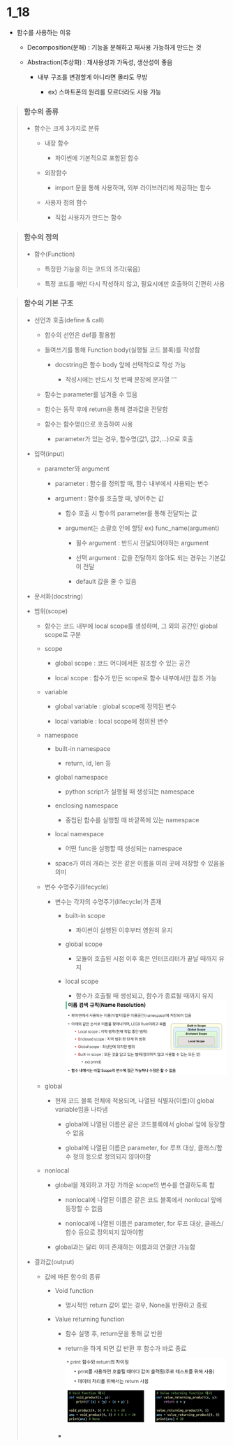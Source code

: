 # 1_18

- 함수를 사용하는 이유
  
  - Decomposition(분해) : 기능을 분해하고 재사용 가능하게 만드는 것
  
  - Abstraction(추상화) :  재사용성과 가독성, 생산성이 좋음
    
    - 내부 구조를 변경할게 아니라면 몰라도 무방
      
      - ex) 스마트폰의 원리를 모르더라도 사용 가능

> ### 함수의 종류
> 
> - 함수는 크게 3가지로 분류
>   
>   - 내장 함수
>     
>     - 파이썬에 기본적으로 포함된 함수
>   
>   - 외장함수
>     
>     - import 문을 통해 사용하며, 외부 라이브러리에 제공하는 함수
>   
>   - 사용자 정의 함수
>     
>     - 직접 사용자가 만드는 함수

> ### 함수의 정의
> 
> - 함수(Function)
>   
>   - 특정한 기능을 하는 코드의 조각(묶음)
>   
>   - 특정 코드를 매번 다시 작성하지 않고, 필요시에만 호출하여 간편히 사용

> ### 함수의 기본 구조
> 
> - 선언과 호출(define & call)
>   
>   - 함수의 선언은 def를 활용함
>   
>   - 들여쓰기를 통해 Function body(실행될 코드 블록)를 작성함
>     
>     - docstring은 함수 body 앞에 선택적으로 작성 가능
>       
>       - 작성시에는 반드시 첫 번째 문장에 문자열 '''
>   
>   - 함수는 parameter를 넘겨줄 수 있음
>   
>   - 함수는 동작 후에 return을 통해 결과값을 전달함
>   
>   - 함수는 함수명()으로 호출하여 사용
>     
>     - parameter가 있는 경우, 함수명(값1, 값2,...)으로 호출
> 
> - 입력(input)
>   
>   - parameter와 argument
>     
>     - parameter : 함수를 정의할 때, 함수 내부에서 사용되는 변수
>     
>     - argument : 함수를 호출할 때, 넣어주는 값
>       
>       - 함수 호출 시 함수의 parameter를 통해 전달되는 값
>       
>       - argument는 소괄호 안에 할당 ex) func_name(argument)
>         
>         - 필수 argument : 반드시 전달되어야하는 argument
>         
>         - 선택 argument : 값을 전달하지 않아도 되는 경우는 기본값이 전달
>         
>         - default 값을 줄 수 있음
> 
> - 문서화(docstring)
> 
> - 범위(scope)
>   
>   - 함수는 코드 내부에 local scope를 생성하며, 그 외의 공간인 global scope로 구분
>   
>   - scope
>     
>     - global scope : 코드 어디에서든 참조할 수 있는 공간
>     
>     - local scope : 함수가 만든 scope로 함수 내부에서만 참조 가능
>   
>   - variable
>     
>     - global variable : global scope에 정의된 변수
>     
>     - local variable : local scope에 정의된 변수
>   
>   - namespace
>     
>     - built-in namespace
>       
>       - return, id, len 등 
>     
>     - global namespace
>       
>       - python script가 실행될 때 생성되는 namespace
>     
>     - enclosing namespace
>       
>       - 중첩된 함수를 실행할 때 바깥쪽에 있는 namespace
>     
>     - local namespace
>       
>       - 어떤 func을 실행할 때 생성되는 namespace
>     
>     - space가 여러 개라는 것은 같은 이름을 여러 곳에 저장할 수 있음을 의미
>   
>   - 변수 수명주기(lifecycle)
>     
>     - 변수는 각자의 수명주기(lifecycle)가 존재
>       
>       - built-in scope
>         
>         - 파이썬이 실행된 이후부터 영원히 유지
>       
>       - global scope
>         
>         - 모듈이 호출된 시점 이후 혹은 인터프리터가 끝날 때까지 유지
>       
>       - local scope
>         
>         - 함수가 호출될 때 생성되고, 함수가 종료될 때까지 유지
>         
>         <img src="${hello}_assets/0b22124f7f23af1fbec2018e3a72f68a9a260b68.png" title="" alt="화면 캡처 2023-01-18 095818.png" width="503">
>   
>   - global
>     
>     - 현재 코드 블록 전체에 적용되며, 나열된 식별자(이름)이 global variable임을 나타냄
>       
>       - global에 나열된 이름은 같은 코드블록에서 global 앞에 등장할 수 없음
>       
>       - global에 나열된 이름은 parameter, for 루프 대상, 클래스/함수 정의 등으로 정의되지 않아야함
>   
>   - nonlocal
>     
>     - global을 제외하고 가장 가까운 scope의 변수를 연결하도록 함
>       
>       - nonlocal에 나열된 이름은 같은 코드 블록에서 nonlocal 앞에 등장할 수 없음
>       
>       - nonlocal에 나열된 이름은 parameter, for 루프 대상, 클래스/함수 등으로 정의되지 않아야함
>     
>     - global과는 달리 이미 존재하는 이름과의 연결만 가능함
> 
> - 결과값(output)
>   
>   - 값에 따른 함수의 종류
>     
>     - Void function
>       
>       - 명시적인 return 값이 없는 경우, None을 반환하고 종료
>     
>     - Value returning function
>       
>       - 함수 실행 후, return문을 통해 값 반환
>       
>       - return을 하게 되면 값 반환 후 함수가 바로 종료
>         
>         ![화면 캡처 2023-01-18 093308.png](${hello}_assets/6869191f322d3e25897f63fd7bc9411da6287a1f.png)
>       
>       - 


